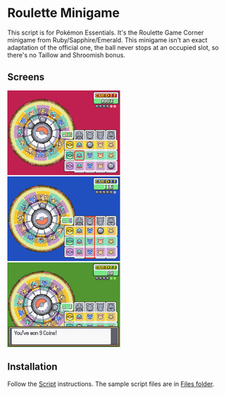 # Roulette Minigame
This script is for Pokémon Essentials. It's the Roulette Game Corner minigame from Ruby/Sapphire/Emerald. This minigame isn't an exact adaptation of the official one, the ball never stops at an occupied slot, so there's no Taillow and Shroomish bonus.

## Screens
![](Screens/gif.gif)
![](Screens/screen.png)
![](Screens/screen2.png)

## Installation
Follow the [Script](/Script.rb) instructions. The sample script files are in [Files folder](/Files).